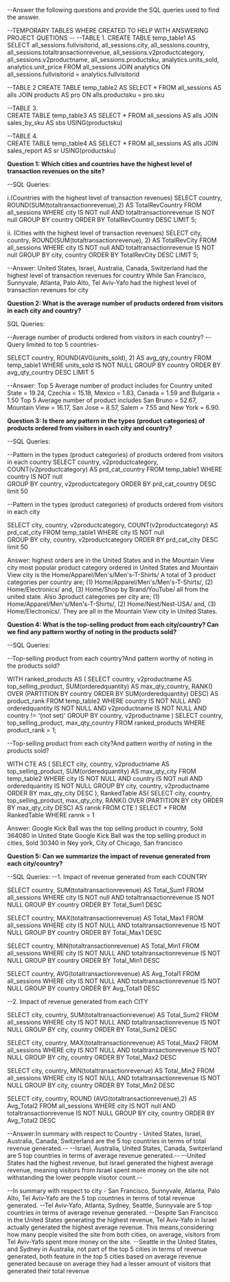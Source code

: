 --Answer the following questions and provide the SQL queries used to find the answer.

--TEMPORARY TABLES WHERE CREATED TO  HELP WITH ANSWERING PROJECT QUETIONS --
--TABLE 1. 
CREATE TABLE temp_table1 
AS	
SELECT all_sessions.fullvisitorid, 
all_sessions.city, 
all_sessions.country, 
all_sessions.totaltransactionrevenue, 
all_sessions.v2productcategory,
all_sessions.v2productname, 
all_sessions.productsku, 
analytics.units_sold, analytics.unit_price 
FROM all_sessions
JOIN analytics 
ON all_sessions.fullvisitorid = analytics.fullvisitorid

--TABLE 2
CREATE TABLE temp_table2 AS	
SELECT 
* 
FROM all_sessions AS alls
JOIN products AS pro 
ON alls.productsku = pro.sku

--TABLE 3.							
CREATE TABLE temp_table3 AS	
SELECT 
* 
FROM all_sessions AS alls
JOIN sales_by_sku AS sbs 
USING(productsku)

--TABLE 4.							
CREATE TABLE temp_table4 AS	
SELECT 
* 
FROM all_sessions AS alls
JOIN sales_report AS sr 
USING(productsku)

    
**Question 1: Which cities and countries have the highest level of transaction revenues on the site?**


--SQL Queries: 

i.(Countries with the highest level of transaction revenues)
SELECT country, ROUND(SUM(totaltransactionrevenue),2) AS TotalRevCountry
FROM all_sessions
WHERE city IS NOT null AND totaltransactionrevenue IS NOT null
GROUP BY country
ORDER BY TotalRevCountry DESC
LIMIT 5;

ii. (Cities with the highest level of transaction revenues)
SELECT city, country, ROUND(SUM(totaltransactionrevenue), 2) AS TotalRevCity
FROM all_sessions
WHERE city IS NOT null AND totaltransactionrevenue IS NOT null
GROUP BY city, country
ORDER BY TotalRevCity DESC
LIMIT 5;


--Answer: United States, Israel, Australia, Canada, Switzerland had the highest level of transaction revenues for country
	While San Francisco, Sunnyvale, Atlanta, Palo Alto, Tel Aviv-Yafo had the highest level of transaction revenues for city


**Question 2: What is the average number of products ordered from visitors in each city and country?**


SQL Queries:

--Average number of products ordered from visitors in each country?
--Query limited to top 5 countries- 

SELECT country, ROUND(AVG(units_sold), 2) AS avg_qty_country
FROM temp_table1
WHERE units_sold IS NOT NULL
GROUP BY country
ORDER BY avg_qty_country DESC
LIMIT 5

--Answer: Top 5 Average number of product includes for Country united State = 19.24, Czechia = 15.18, Mexico = 1.83, Canada = 1.59 and Bulgaria = 1.50
	Top 5 Average number of product includes San Bruno = 52.67, Mountain View = 16.17, San Jose = 8.57, Salem = 7.55 and New York = 6.90.


**Question 3: Is there any pattern in the types (product categories) of products ordered from visitors in each city and country?**


--SQL Queries:

--Pattern in the types (product categories) of products ordered from visitors in each country
SELECT country, v2productcategory, 
COUNT(v2productcategory) AS prd_cat_country
FROM temp_table1
WHERE country IS NOT null  
GROUP BY country, v2productcategory
ORDER BY prd_cat_country DESC
limit 50

--Pattern in the types (product categories) of products ordered from visitors in each city 

SELECT city, country, v2productcategory, COUNT(v2productcategory) AS prd_cat_city
FROM temp_table1
WHERE city IS NOT null  
GROUP BY city, country, v2productcategory
ORDER BY prd_cat_city DESC
limit 50


Answer: highest orders are in the United States and in the Mountain View city 
	most popular product category ordered in United States and Mountain View city is the Home/Apparel/Men's/Men's-T-Shirts/
	A total of 3 product categories per country are; (1) Home/Apparel/Men's/Men's-T-Shirts/, (2) Home/Electronics/ and, (3) Home/Shop by Brand/YouTube/ all from the united 	state.
	Also 3product categories per city are; (1) Home/Apparel/Men's/Men's-T-Shirts/, (2) Home/Nest/Nest-USA/ and, (3) Home/Electronics/. They are all in the Mountain View 	city in United States.



**Question 4: What is the top-selling product from each city/country? Can we find any pattern worthy of noting in the products sold?**


--SQL Queries:

--Top-selling product from each country?And pattern worthy of noting in the products sold?


WITH ranked_products AS (
SELECT country,
v2productname AS top_selling_product,
SUM(orderedquantity) AS max_qty_country,
    RANK() OVER (PARTITION BY country ORDER 
BY SUM(orderedquantity) DESC) AS product_rank
FROM temp_table2
WHERE country IS NOT NULL AND 
orderedquantity IS NOT NULL AND 
v2productname IS NOT NULL AND
country != '(not set)'
GROUP BY country, v2productname
)
SELECT country, top_selling_product,
max_qty_country
FROM ranked_products
WHERE product_rank = 1;

--Top-selling product from each city?And pattern worthy of noting in the products sold?

WITH CTE AS 
(
	SELECT city, country, v2productname AS top_selling_product, 
	SUM(orderedquantity) AS max_qty_city
	FROM temp_table2
	WHERE city IS NOT NULL AND country IS NOT null AND orderedquantity IS NOT NULL
	GROUP BY city, country, v2productname
	ORDER BY max_qty_city DESC
),
RankedTable 
AS(
SELECT city, country, top_selling_product, max_qty_city,
RANK() OVER (PARTITION BY city 
ORDER BY max_qty_city DESC) AS rannk FROM CTE
)
SELECT * FROM RankedTable 
WHERE rannk = 1

Answer: Google Kick Ball was the top selling product in country, Sold 364080 in United State
	Google Kick Ball was the top selling product in cities, Sold 30340 in Ney york, City of Chicago, San francisco




**Question 5: Can we summarize the impact of revenue generated from each city/country?**

--SQL Queries:
--1. Impact of revenue generated from each COUNTRY

SELECT country, SUM(totaltransactionrevenue) AS Total_Sum1 
FROM all_sessions
WHERE city IS NOT null AND totaltransactionrevenue IS NOT NULL
GROUP BY country 
ORDER BY Total_Sum1 DESC

SELECT country, MAX(totaltransactionrevenue) AS Total_Max1
FROM all_sessions
WHERE city IS NOT NULL AND totaltransactionrevenue IS NOT NULL
GROUP BY country 
ORDER BY Total_Max1 DESC

SELECT country, MIN(totaltransactionrevenue) AS Total_Min1
FROM all_sessions
WHERE city IS NOT NULL AND totaltransactionrevenue IS NOT NULL
GROUP BY country 
ORDER BY Total_Min1 DESC

SELECT country, AVG(totaltransactionrevenue) AS Avg_Total1
FROM all_sessions
WHERE city IS NOT NULL AND totaltransactionrevenue IS NOT NULL
GROUP BY country 
ORDER BY Avg_Total1 DESC


--2. Impact of revenue generated from each CITY

SELECT city, country, 
SUM(totaltransactionrevenue) AS Total_Sum2 
FROM all_sessions
WHERE city IS NOT NULL 
AND totaltransactionrevenue IS NOT NULL
GROUP BY city, country
ORDER BY Total_Sum2 DESC

SELECT city, country, 
MAX(totaltransactionrevenue) AS Total_Max2
FROM all_sessions
WHERE city IS NOT NULL 
AND totaltransactionrevenue IS NOT NULL
GROUP BY city, country 
ORDER BY Total_Max2 DESC

SELECT city, country, 
MIN(totaltransactionrevenue) AS Total_Min2
FROM all_sessions
WHERE city IS NOT NULL 
AND totaltransactionrevenue IS NOT NULL
GROUP BY city, country 
ORDER BY Total_Min2 DESC

SELECT city, country, 
ROUND (AVG(totaltransactionrevenue),2) AS Avg_Total2
FROM all_sessions
WHERE city IS NOT null 
AND totaltransactionrevenue IS NOT NULL
GROUP BY city, country
ORDER BY Avg_Total2 DESC


--Answer:In summary with respect to Country - United States, Israel, Australia, Canada, Switzerland are the 5 top countries in terms of total revenue generated.--
--Israel, Australia, United States, Canada, Switzerland are 5 top countries in terms of average revenue generated.--
--United States had the highest revenue, but Israel generated the highest average revenue, meaning visitors from Israel spent more money on the site not withstanding the lower 	peopple visotor count.--

--In summary with respect to city - San Francisco, Sunnyvale, Atlanta, Palo Alto, Tel Aviv-Yafo are the 5 top countries in terms of total revenue generated.
--Tel Aviv-Yafo, Atlanta, Sydney, Seattle, Sunnyvale  are 5 top countries in terms of average revenue generated.
--Despite San Francisco in the United States generating the highest revenue, Tel Aviv-Yafo in Israel actually generated the highest average revenue. This means,considering how 	many people visited the site from both cities, on average, visitors from Tel Aviv-Yafo spent more money on the site.
--Seattle in the United States, and Sydney in Australia, not part of the top 5 cities in terms of revenue generated, both feature in the top 5 cities based on 	average revenue 	generated because on average they had a lesser amount of visitors that generated their total revenue

